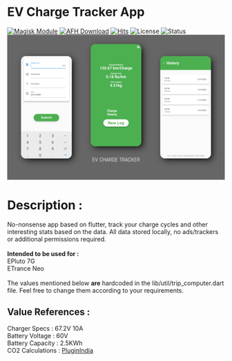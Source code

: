 # EV Charge Tracker App
[![Magisk Module](https://img.shields.io/badge/sdk-flutter-blue)](https://flutter.dev/) [![AFH Download](
https://img.shields.io/badge/AFH-Download-brightgreen.svg)](https://androidfilehost.com/?w=files&flid=300751) [![Hits](https://hits.seeyoufarm.com/api/count/incr/badge.svg?url=https://androidfilehost.com/?fid=7161016148664826515)](https://hits.seeyoufarm.com) ![License](
https://img.shields.io/badge/license-GNU-green) ![Status](
https://img.shields.io/badge/status-active-green)\
![IMG](https://github.com/acervenky/ev_charge_tracker/blob/main/screens/charge.png?raw=true)


# Description :
No-nonsense app based on flutter, track your charge cycles and other interesting stats based on the data. All data stored locally, no ads/trackers or additional permissions required. \
\
**Intended to be used for :** \
EPluto 7G\
ETrance Neo\
\
The values mentioned below **are** hardcoded in the lib/util/trip_computer.dart file. Feel free to change them according to your requirements.

## Value References :
Charger Specs : 67.2V 10A \
Battery Voltage : 60V \
Battery Capacity : 2.5KWh \
CO2 Calculations : [PluginIndia](https://www.pluginindia.com/blogs/calculating-well-to-wheel-efficiency-of-electric-vehicles)


